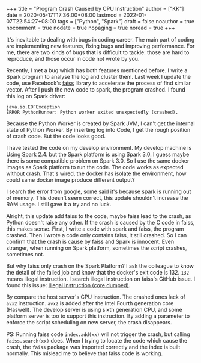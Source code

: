 +++
title = "Program Crash Caused by CPU Instruction"
author = ["KK"]
date = 2020-05-17T17:36:00+08:00
lastmod = 2022-01-07T22:54:27+08:00
tags = ["Python", "Spark"]
draft = false
noauthor = true
nocomment = true
nodate = true
nopaging = true
noread = true
+++

It's inevitable to dealing with bugs in coding career. The main part of coding are implementing new features, fixing bugs and improving performance. For me, there are two kinds of bugs that is difficult to tackle: those are hard to reproduce, and those occur in code not wrote by you.

Recently, I met a bug which has both features mentioned before. I write a Spark program to analyse the log and cluster them. Last week I update the code, use Facebook's [faiss](https://github.com/facebookresearch/faiss) library to accelerate the process of find similar vector. After I push the new code to spark, the program crashed. I found this log on Spark driver:

```nil
java.io.EOFException
ERROR PythonRunner: Python worker exited unexpectedly (crashed).
```

Because the Python Worker is created by Spark JVM, I can't get the internal state of Python Worker. By inserting log into Code, I get the rough position of crash code. But the code looks good.

I have tested the code on my develop environment. My develop machine is Using Spark 2.4. but the Spark platform is using Spark 3.0. I guess maybe there is some compatible problem on Spark 3.0. So I use the same docker images as Spark platform to run the code. The code works as expected without crash. That's wired, the docker has isolate the environment, how could same docker image produce different output?

I search the error from google, some said it's because spark is running out of memory. This doesn't seem correct, this update shouldn't increase the RAM usage. I still gave it a try and no luck.

Alright, this update add faiss to the code, maybe faiss lead to the crash, as Python doesn't raise any other. If the crash is caused by the C code in faiss, this makes sense. First, I write a code with spark and faiss, the program crashed. Then I wrote a code only contains faiss, it still crashed. So I can confirm that the crash is cause by faiss and Spark is innocent. Even stranger, when running on Spark platform, sometimes the script crashes, sometimes not.

But why faiss only crash on the Spark Platform? I ask the colleague to know the detail of the failed job and know that the docker's exit code is 132. `132` means illegal instruction. I search illegal instruction on faiss's GitHub issue. I found this issue: [Illegal instruction (core dumped)](https://github.com/facebookresearch/faiss/issues/426).

By compare the host server's CPU instruction. The crashed ones lack of `avx2` instruction. `avx2` is added after the Intel Fourth generation core (Haswell). The develop server is using sixth generation CPU, and some platform server is too to support this instruction. By adding a parameter to enforce the script scheduling on new server, the crash disappears.

PS: Running faiss code `index.add(xx)` will not trigger the crash, but calling `faiss.search(xx)` does. When I trying to locate the code which cause the crash, the `faiss` package was imported correctly and the index is built normally. This mislead me to believe that faiss code is working.